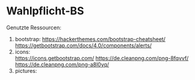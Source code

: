 # Wahlpflicht-BS

Genutzte Ressourcen:
1. bootstrap:
   https://hackerthemes.com/bootstrap-cheatsheet/
   https://getbootstrap.com/docs/4.0/components/alerts/
2. icons:    
   https://icons.getbootstrap.com/
   https://de.cleanpng.com/png-8fqvvf/
   https://de.cleanpng.com/png-a8l0yq/
3. pictures: 
